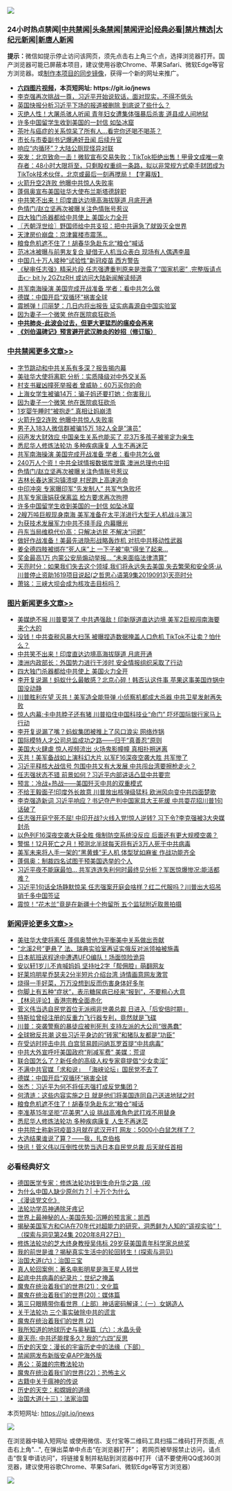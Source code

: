 ![](https://raw.githubusercontent.com/fqnews/bnews/master/64photo/fqnews-qr.jpg)

<div id="tt">
<h3>24小时热点禁闻|<a href="#%E4%B8%AD%E5%85%B1%E7%A6%81%E9%97%BB%E6%9B%B4%E5%A4%9A%E6%96%87%E7%AB%A0">中共禁闻</a>|<a href="#%E5%9B%BE%E7%89%87%E6%96%B0%E9%97%BB%E6%9B%B4%E5%A4%9A%E6%96%87%E7%AB%A0">头条禁闻</a>|<a href="#%E6%96%B0%E9%97%BB%E8%AF%84%E8%AE%BA%E6%9B%B4%E5%A4%9A%E6%96%87%E7%AB%A0">禁闻评论|<a href="#%E5%BF%85%E7%9C%8B%E7%BB%8F%E5%85%B8%E5%A5%BD%E6%96%87">经典必看|<a href="/video.md#%E7%A6%81%E7%89%87%E7%B2%BE%E9%80%89">禁片精选</a>|<a href="https://github.com/fqnews/djy/blob/master/gb/nf1351518.md#1">大纪元新闻</a>|<a href="https://github.com/fqnews/ntdtv/blob/master/gb/prog204.md#1">新唐人新闻</a></h3>
<div><b>提示：</b>微信如提示停止访问该网页，须先点击右上角三个点，选择浏览器打开。国产浏览器可能已屏蔽本项目，建议使用谷歌Chrome、苹果Safari、微软Edge等官方浏览器。或<a href="https://github.com/fqnews/bnews/blob/master/%E5%88%B6%E4%BD%9Cgit%E7%A6%81%E9%97%BB%E9%95%9C%E5%83%8F.md">制作本项目的同步镜像</a>，获得一个新的网址来推广。</div>
<ul>
<li><b><a href="http://d1.bdrive.tk/64.mp4" target="_blank">六四图片视频</a>，本页短网址: https://git.io/jnews</b></li>
<li><a href="/bannedvideo/20200914/1396054.md">李克强再次挑战一尊，习近平开始说软话，面对现实，不得不低头</a></li>
<li><a href="/comments/20200914/1395964.md">英国快报分析习近平下场的报道被删除 到底说了些什么？</a></li>
<li><a href="/comments/20200914/1395951.md">灭绝人性！大屠杀骇人听闻 青年妇女遭集体强暴后杀害 道县成人间地狱</a></li>
<li><a href="/cbnews/20200914/1396094.md">许多中国留学生收到美国的一封信 如坠冰窟</a></li>
<li><a href="/health/20200914/1396000.md">茶叶与癌症的关系惊呆了所有人…看完你还喝不喝茶？</a></li>
<li><a href="/cnnews/20200914/1396128.md">市长与市委副书记爆通奸丑闻 后续升官</a></li>
<li><a href="/cbnews/20200914/1395927.md">响应“内循环”？大陆公厕现怪异对联</a></li>
<li><a href="/bannedvideo/20200914/1395980.md">突发：北京致命一击！微软宣布交易失败：TikTok拒绝出售！甲骨文成唯一幸存者：48小时大限将至，只剩股权重组一条路，拟以非常规方式牵手财团成为TikTok技术伙伴，北京或最后一刻再搅局！【字幕版】</a></li>
<li><a href="/cbnews/20200914/1396241.md">火箭升空2连败 他曝中共惊人失败率</a></li>
<li><a href="/headline/20200914/1396218.md">蓬佩奥宣布美国驻华大使布兰斯塔德辞职</a></li>
<li><a href="/topimagenews/20200914/1396110.md">中共笑不出来！印度直达边境高海拔隧道 月底开通</a></li>
<li><a href="/cbnews/20200914/1396121.md">色情门/赵立坚再次被曝关注色情账号惹议</a></li>
<li><a href="/topimagenews/20200914/1395979.md">四大独门杀器都给中共使上 美国火力全开</a></li>
<li><a href="/ssgc/20200914/1395934.md">〖兲朝浮世绘〗野国师给中共支招：把中共逼急了就毁灭全世界</a></li>
<li><a href="/finance/20200914/1396123.md">天津房价崩盘：京津冀楼市震荡…</a></li>
<li><a href="/comments/20200914/1396226.md">粮食危机遮不住了！胡春华急赴东北“粮仓”喊话</a></li>
<li><a href="/yule/20200914/1395923.md">范冰冰被曝与前男友复合 疑借无人机当众表白 现场有人偶遇李晨</a></li>
<li><a href="/headline/20200914/1395937.md">中国几十万人接种“试验性”新冠疫苗 西方警告</a></li>
<li><a href="/bannedvideo/20200914/1395960.md">《秘审任志强》精采片段,任志强遭重判原来是泄露了“国家机密”  ,完整版请点击👉  bit ly 2GZtzRH  或访问大陆新闻解读频道</a></li>
<li><a href="/cbnews/20200914/1396204.md">共军南海操演 美国完成开战准备 学者：看中共怎么做</a></li>
<li><a href="/comments/20200914/1396249.md">德媒：中国开启“双循环”祸害全球</a></li>
<li><a href="/cnnews/20200914/1396077.md">震撼弹！闫丽梦：几日内将出报告 证实病毒源自中国实验室</a></li>
<li><a href="/cbnews/20200914/1396243.md">因为妻子一个微笑 他在医院疯狂砍杀</a></li>
<li><b><a href="/comments/20200211/1275071.md" target="_blank">中共肺炎-此波会过去，但更大更猛烈的瘟疫会再来</a></b></li>
<li><b><a href="/comments/20200207/1272816.md" target="_blank">《刘伯温碑记》预言避开武汉肺炎的妙招（修订版）</a></b></li>
</ul>
</div>

<div class="catlist">
<h3><a href="/cbnews/" target="_blank">中共禁闻</a><span><a href="/cbnews/" target="_blank" rel="nofollow">更多文章>></a></span></h3>
<ul>
<li><a href="/cbnews/20200915/1396451.md" target="_blank">字节跳动和中共关系有多深？报告揭内幕</a></li>
<li><a href="/cbnews/20200915/1396445.md" target="_blank">美驻华大使将离职 分析：实质降级对中外交关系</a></li>
<li><a href="/cbnews/20200914/1396254.md" target="_blank">村支书雇凶撞死举报者 曾威胁：60万买你的命</a></li>
<li><a href="/cbnews/20200914/1396253.md" target="_blank">上海女学生被骗14万：骗子妈还要打她：你害我儿</a></li>
<li><a href="/cbnews/20200914/1396243.md" target="_blank">因为妻子一个微笑 他在医院疯狂砍杀</a></li>
<li><a href="/cbnews/20200914/1396242.md" target="_blank">1岁婴午睡时“被抱走” 真相让妈崩溃</a></li>
<li><a href="/cbnews/20200914/1396241.md" target="_blank">火箭升空2连败 他曝中共惊人失败率</a></li>
<li><a href="/cbnews/20200914/1396230.md" target="_blank">男子入183人微信群被骗15万 182人全是&#8221;演员&#8221;</a></li>
<li><a href="/cbnews/20200914/1396219.md" target="_blank">闷声发大财效应 中国亲生关系也能买了 花3万多孩子被鉴定为亲生</a></li>
<li><a href="/comments/20200914/1396180.md" target="_blank">悉尼华人修炼法轮功 多种疾病康复 人生不再迷茫</a></li>
<li><a href="/cbnews/20200914/1396204.md" target="_blank">共军南海操演 美国完成开战准备 学者：看中共怎么做</a></li>
<li><a href="/cbnews/20200914/1396157.md" target="_blank">240万人个资！中共全球情报数据库泄露 澳洲总理也中招</a></li>
<li><a href="/cbnews/20200914/1396121.md" target="_blank">色情门/赵立坚再次被曝关注色情账号惹议</a></li>
<li><a href="/cbnews/20200914/1396120.md" target="_blank">吉林长春达家沟镇溃堤 村民跑上高速逃命</a></li>
<li><a href="/cbnews/20200914/1396101.md" target="_blank">中印冲突 专家曝印军“先发制人” 共军气急败坏</a></li>
<li><a href="/cbnews/20200914/1396100.md" target="_blank">共军专家唐娟获保离监 检方要求再次拘押</a></li>
<li><a href="/cbnews/20200914/1396094.md" target="_blank">许多中国留学生收到美国的一封信 如坠冰窟</a></li>
<li><a href="/cbnews/20200914/1396093.md" target="_blank">2艘万吨巨舰现身南海 美军准备在太平洋进行大型无人机战斗演习</a></li>
<li><a href="/cbnews/20200914/1396073.md" target="_blank">为获技术发展军力中共不择手段 内幕曝光</a></li>
<li><a href="/cbnews/20200914/1396072.md" target="_blank">丹东当局维稳代价高：只解决访民 不解决“问题”</a></li>
<li><a href="/cbnews/20200914/1396045.md" target="_blank">做好作战准备！美最先进隐形战略轰炸机 对抗中共移动性武器</a></li>
<li><a href="/cbnews/20200914/1396044.md" target="_blank">姜全德四肢被绑在“死人床”上 一下子被“电”得坐了起来…</a></li>
<li><a href="/cbnews/20200914/1396043.md" target="_blank">奖金最高1万 内蒙公安局煽动举报… “未来面临法律清算”</a></li>
<li><a href="/cbnews/20200914/1396021.md" target="_blank">天亮时分：如果我们失去这个领域,我们将永远失去美国,失去繁荣和安全感;从川普停止资助1619项目说起(之哲思心语第9集20190913)天亮时分</a></li>
<li><a href="/cbnews/20200914/1395976.md" target="_blank">萧铭：三峡大坝会成为核攻击目标吗？</a></li>

</ul>
</div>
<div class="catlist">
<h3><a href="/topimagenews/" target="_blank">图片新闻</a><span><a href="/topimagenews/" target="_blank" rel="nofollow">更多文章>></a></span></h3>
<ul>
<li><a href="/topimagenews/20200915/1396412.md" target="_blank">美媒绝不报 川普要哭了 中共遇强敌！印新隧道直达边境 美军2巨舰闯南海要来个大的</a></li>
<li><a href="/topimagenews/20200914/1396330.md" target="_blank">没钱！中共查税风暴大扫荡 被曝捏造数据掩盖人口危机 TikTok不让卖？怕什么？</a></li>
<li><a href="/topimagenews/20200914/1396110.md" target="_blank">中共笑不出来！印度直达边境高海拔隧道 月底开通</a></li>
<li><a href="/topimagenews/20200914/1395997.md" target="_blank">澳洲内政部长：外国势力进行干涉时 安全情报组织采取了行动</a></li>
<li><a href="/topimagenews/20200914/1395979.md" target="_blank">四大独门杀器都给中共使上 美国火力全开</a></li>
<li><a href="/topimagenews/20200914/1395884.md" target="_blank">李开复说漏！蚂蚁什么最敏感？北京心碎！韩否认这件事 苹果这事美国炸锅中国没动静</a></li>
<li><a href="/topimagenews/20200913/1395867.md" target="_blank">川普胜利在望 灭共！美军造全能导弹 小侦察机都成大杀器 中共卫星发射再失败</a></li>
<li><a href="/topimagenews/20200913/1395801.md" target="_blank">惊人内幕:卡中共脖子还有猪 川普掐住中国科技业“命门” 吓坏国际银行家马上行动</a></li>
<li><a href="/topimagenews/20200913/1395698.md" target="_blank">李开复说漏了嘴？蚂蚁集团被推上了风口浪尖 网络炸锅</a></li>
<li><a href="/comments/20200913/1395615.md" target="_blank">国际模特人才公司总监成功之路——归于“真善忍”原则</a></li>
<li><a href="/topimagenews/20200913/1395531.md" target="_blank">美国大火肆虐 惊人视频流出 火场鬼影幢幢 真相扑朔迷离</a></li>
<li><a href="/topimagenews/20200913/1395421.md" target="_blank">灭共！美军备战如上演科幻大片 以军F16深夜空袭大胜 共军惨了</a></li>
<li><a href="/topimagenews/20200912/1395391.md" target="_blank">习近平释核大战信号 包围中共又有大发展 中共闯台湾要擦枪走火？</a></li>
<li><a href="/topimagenews/20200912/1395328.md" target="_blank">任志强状态不错 前景如何？​​​​​​​习近平内部讲话凸显中共要完</a></li>
<li><a href="/comments/20200912/1394984.md" target="_blank">预言：冷战+热战——美国歼灭中共的双重模式</a></li>
<li><a href="/topimagenews/20200911/1394829.md" target="_blank">不给王毅面子!印度外长故意 川普放出核弹级猛料 欧洲风向变中共四面楚歌</a></li>
<li><a href="/topimagenews/20200911/1394753.md" target="_blank">李克强造新词 习近平响应？书记夺产判中国家具大王死缓 中共耍花招川普1句话破了</a></li>
<li><a href="/topimagenews/20200911/1394720.md" target="_blank">任志强开庭宁死不屈! 中印开战?火线入党!惊人逆转? 习下令?李克强被3大央媒封杀</a></li>
<li><a href="/topimagenews/20200911/1394642.md" target="_blank">以色列F16深夜空袭大获全胜 俄制防空系统没反应 后面还有更大规模空袭？</a></li>
<li><a href="/topimagenews/20200911/1394634.md" target="_blank">警惕！12月死亡之月！预测北半球每天将有近3万人死于中共病毒</a></li>
<li><a href="/topimagenews/20200911/1394596.md" target="_blank">美军未来将人手一架的“黑黄蜂”无人机 体型犹如麻雀 作战功能齐全</a></li>
<li><a href="/topimagenews/20200911/1394575.md" target="_blank">蓬佩奥：制裁四名试图干预美国选举的个人</a></li>
<li><a href="/topimagenews/20200910/1394253.md" target="_blank">习近平夜不能寐最怕&#8230; 共军连连失利何时最终见分析？军医惊爆惨况:能活都难？</a></li>
<li><a href="/topimagenews/20200910/1394100.md" target="_blank">习近平1句话全场静默惊呆 任志强案开庭会啥样？红二代服吗？川普出大招吊销千多中国签证</a></li>
<li><a href="/topimagenews/20200910/1394002.md" target="_blank">震惊！“花木兰”竟是在新疆十个拘留所 五个监狱附近取景拍摄</a></li>

</ul>
</div>
<div class="catlist">
<h3><a href="/comments/" target="_blank">新闻评论</a><span><a href="/comments/" target="_blank" rel="nofollow">更多文章>></a></span></h3>
<ul>
<li><a href="/comments/20200915/1396448.md" target="_blank">美驻华大使将离任 蓬佩奥赞他为平衡美中关系做出贡献</a></li>
<li><a href="/comments/20200915/1396424.md" target="_blank">“北溪2号”更悬了 法、瑞典实验室再证实俄反对派领袖被施毒</a></li>
<li><a href="/comments/20200915/1396423.md" target="_blank">日本航班返程途中遭遇UFO编队！场面惊险诡异</a></li>
<li><a href="/comments/20200914/1396397.md" target="_blank">安以轩1岁儿不肯喊妈妈 坚持吐2字「帮佣腔」萌翻网友</a></li>
<li><a href="/comments/20200914/1396396.md" target="_blank">好莱坞明星乔瑟夫2分半短片介绍台湾 诗情画意网友激赏</a></li>
<li><a href="/comments/20200914/1396385.md" target="_blank">烧得一手好菜，万万没想到反而伤害身体好多年</a></li>
<li><a href="/comments/20200914/1396384.md" target="_blank">你脚上有五种“症状”，表示糖尿病已经来“报到”，不要粗心大意</a></li>
<li><a href="/comments/20200914/1396380.md" target="_blank">【林忌评论】香港宗教全面赤化</a></li>
<li><a href="/comments/20200914/1396354.md" target="_blank">菅义伟当选自民党首位无派阀非世袭总裁 日进入「后安倍时期」</a></li>
<li><a href="/comments/20200914/1396353.md" target="_blank">特斯拉曾经注册的反重力飞行器专利，竟然就是飞碟</a></li>
<li><a href="/comments/20200914/1396341.md" target="_blank">川普：突袭警察的暴徒应被判死刑 支持左派的大公司“很愚蠢”</a></li>
<li><a href="/comments/20200914/1396336.md" target="_blank">全球掀反共潮 这些习近平身边的“砖家”和猪队友都是“功臣”</a></li>
<li><a href="/comments/20200914/1396335.md" target="_blank">在受访时抨击中共 白宫贸易顾问纳瓦罗首提“中共病毒”</a></li>
<li><a href="/comments/20200914/1396302.md" target="_blank">中共大外宣呼吁美国政府“削减军费” 美媒：荒谬</a></li>
<li><a href="/comments/20200914/1396291.md" target="_blank">联合国怎么了？新任命的高级人权专家竟提倡“少女卖淫”</a></li>
<li><a href="/comments/20200914/1396251.md" target="_blank">不满中共官媒「求和说」 「海峡论坛」国民党不去了</a></li>
<li><a href="/comments/20200914/1396249.md" target="_blank">德媒：中国开启“双循环”祸害全球</a></li>
<li><a href="/comments/20200914/1396248.md" target="_blank">张杰：习近平为何不将任志强打成反党集团？</a></li>
<li><a href="/comments/20200914/1396247.md" target="_blank">何清涟：这些内容实施之日 就是他们将美国连同自己送进地狱之时</a></li>
<li><a href="/comments/20200914/1396226.md" target="_blank">粮食危机遮不住了！胡春华急赴东北“粮仓”喊话</a></li>
<li><a href="/comments/20200914/1396225.md" target="_blank">李准基15年坚拒“花美男”人设 挑战高难角色武打戏不用替身</a></li>
<li><a href="/comments/20200914/1396180.md" target="_blank">悉尼华人修炼法轮功 多种疾病康复 人生不再迷茫</a></li>
<li><a href="/comments/20200914/1396189.md" target="_blank">中共院士称新冠疫苗3月就在武汉开打 网友：5000小白鼠怎样了？</a></li>
<li><a href="/comments/20200914/1396177.md" target="_blank">大选结果谁说了算？——我，扎克伯格</a></li>
<li><a href="/comments/20200914/1396165.md" target="_blank">快讯！菅义伟以压倒性优势当选日本自民党总裁 后天就任首相</a></li>

</ul>
</div>

<div class="catlist">
<h3>必看经典好文</h3>
<ul>
<li><a href="/comments/20200607/783186.md" target="_blank">德国医学专家：修炼法轮功找到生命升华之路（视</a></li>
<li><a href="/ssgc/20200715/1360940.md" target="_blank">为什么中国人缺少原创力？| 十万个为什么</a></li>
<li><a href="/comments/20200521/783167.md" target="_blank">《漫谈党文化》</a></li>
<li><a href="/health/20170626/780263.md" target="_blank">法轮功学员神通除牙疼记</a></li>
<li><a href="/comments/20200605/783244.md" target="_blank">世界上最神秘的人-美国先知-沉睡的预言家：凯西</a></li>
<li><a href="/cbnews/20200828/1386804.md" target="_blank">揭秘美国军方和CIA在70年代对超能力的研究，洞悉鲜为人知的“遥视实验”！（探索与洞见第24集 2020年8月27日）</a></li>
<li><a href="/comments/20190517/1129285.md" target="_blank">修炼法轮功的芝大终身教授吴伟标 29岁获美国青年科学家总统奖</a></li>
<li><a href="/comments/20200715/1359453.md" target="_blank">我的前世是谁？揭秘真实生活中的轮回转生！(探索与洞见)</a></li>
<li><a href="/cbnews/20180312/913459.md" target="_blank">治国大道(六)：治国三宝</a></li>
<li><a href="/comments/20200523/1332915.md" target="_blank">真人轮回案例：著名电影明星是海王星人转世</a></li>
<li><a href="/comments/20200702/1354076.md" target="_blank">起底中共病毒的纪录片：世纪之掩盖</a></li>
<li><a href="/comments/20180802/980476.md" target="_blank">魔鬼在统治着我们的世界(21)：文化篇</a></li>
<li><a href="/comments/20180725/976787.md" target="_blank">魔鬼在统治着我们的世界(20)：媒体篇</a></li>
<li><a href="/comments/20200426/1319648.md" target="_blank">第三只眼睛带你看世界（上部）神话密码解译：（一）女娲造人</a></li>
<li><a href="/cbnews/20200703/1354907.md" target="_blank">关于法轮功 三个事实破除中共的谎言</a></li>
<li><a href="/topimagenews/20180520/944940.md" target="_blank">魔鬼在统治着我们的世界 (2)</a></li>
<li><a href="/cbnews/20171115/856086.md" target="_blank">我所知道的地球历史与奥秘篇（六）：水晶头骨</a></li>
<li><a href="/comments/20200607/1341003.md" target="_blank">章天亮: 中共还能撑多久? 我的“六四”反思</a></li>
<li><a href="/tculture/20121025/73066.md" target="_blank">历史的天空：漫长的宇宙历史中的法缘（下部）</a></li>
<li><a href="/comments/20200627/783266.md" target="_blank">禁闻网发布新版安卓APP海外版</a></li>
<li><a href="/comments/20200313/1292991.md" target="_blank">愚公：英雄的宗教法轮功</a></li>
<li><a href="/comments/20180804/981524.md" target="_blank">魔鬼在统治着我们的世界(22)：恐怖主义</a></li>
<li><a href="/ccpdope/20200531/1337409.md" target="_blank">古籍中关于瘟神的传说</a></li>
<li><a href="/cbnews/20190219/1083302.md" target="_blank">历史的天空：和嫦娥的道缘</a></li>
<li><a href="/cbnews/20180319/916654.md" target="_blank">治国大道(十三)：法家治国</a></li>

</ul>
</div>

本页短网址: https://git.io/jnews

![](https://raw.githubusercontent.com/fqnews/bnews/master/64photo/fqnews-qr.jpg)

在浏览器中输入短网址 或使用微信、支付宝等二维码工具扫描二维码打开页面, 点击右上角"...", 在弹出菜单中点击“在浏览器打开”； 若网页被举报禁止访问，请点击“恢复申请访问”，将链接复制并粘贴到浏览器中打开（请不要使用QQ或360浏览器，建议使用谷歌Chrome、苹果Safari、微软Edge等官方浏览器）

![](https://raw.githubusercontent.com/fqnews/bnews/master/64photo/wx.jpg)